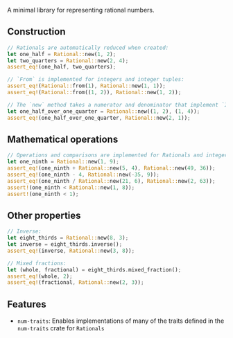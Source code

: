 A minimal library for representing rational numbers.

## Construction

```rust
// Rationals are automatically reduced when created:
let one_half = Rational::new(1, 2);
let two_quarters = Rational::new(2, 4);
assert_eq!(one_half, two_quarters);

// `From` is implemented for integers and integer tuples:
assert_eq!(Rational::from(1), Rational::new(1, 1));
assert_eq!(Rational::from((1, 2)), Rational::new(1, 2));

// The `new` method takes a numerator and denominator that implement `Into<Rational>`:
let one_half_over_one_quarter = Rational::new((1, 2), (1, 4));
assert_eq!(one_half_over_one_quarter, Rational::new(2, 1));
```

## Mathematical operations

```rust
// Operations and comparisons are implemented for Rationals and integers:
let one_ninth = Rational::new(1, 9);
assert_eq!(one_ninth + Rational::new(5, 4), Rational::new(49, 36));
assert_eq!(one_ninth - 4, Rational::new(-35, 9));
assert_eq!(one_ninth / Rational::new(21, 6), Rational::new(2, 63));
assert!(one_ninth < Rational::new(1, 8));
assert!(one_ninth < 1);
```

## Other properties

```rust
// Inverse:
let eight_thirds = Rational::new(8, 3);
let inverse = eight_thirds.inverse();
assert_eq!(inverse, Rational::new(3, 8));

// Mixed fractions:
let (whole, fractional) = eight_thirds.mixed_fraction();
assert_eq!(whole, 2);
assert_eq!(fractional, Rational::new(2, 3));
```

## Features

- `num-traits`: Enables implementations of many of the traits defined in the `num-traits` crate for `Rationals`
